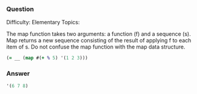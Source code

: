 ### Question

Difficulty:	Elementary
Topics:	


The map function takes two arguments: a function (f) and a sequence (s). Map returns a new sequence consisting of the result of applying f to each item of s. Do not confuse the map function with the map data structure.

```clojure
(= __ (map #(+ % 5) '(1 2 3)))
```

### Answer

```clojure
'(6 7 8)
```
